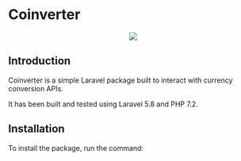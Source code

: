 
# Coinverter

<p align="center"><img src="./coinverter.png"></p>


## Introduction
Coinverter is a simple Laravel package built to interact with currency conversion APIs.

It has been built and tested using Laravel 5.8 and PHP 7.2.

## Installation
To install the package, run the command: